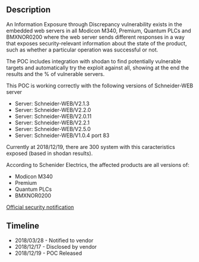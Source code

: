 ## Description

An Information Exposure through Discrepancy vulnerability exists in the embedded web servers in all Modicon M340, Premium, Quantum PLCs and BMXNOR0200 where the web server sends different responses in a way that exposes security-relevant information about the state of the product, such as whether a particular operation was successful or not. 

The POC includes integration with shodan to find potentially vulnerable targets and automatically try the exploit against all, showing at the end the results and the % of vulnerable servers.

This POC is working correctly with the following versions of Schneider-WEB server

- Server: Schneider-WEB/V2.1.3
- Server: Schneider-WEB/V2.2.0
- Server: Schneider-WEB/V2.0.11
- Server: Schneider-WEB/V2.2.1
- Server: Schneider-WEB/V2.5.0
- Server: Schneider-WEB/V1.0.4 port 83

Currently at 2018/12/19, there are 300 system with this caracteristics exposed (based in shodan results).

According to Schenider Electrics, the affected products are all versions of:
- Modicon M340
- Premium 
- Quantum PLCs
- BMXNOR0200

[Official security notification](https://www.schneider-electric.com/en/download/document/SEVD-2018-327-01/)

## Timeline

- 2018/03/28 - Notified to vendor
- 2018/12/17 - Disclosed by vendor
- 2018/12/19 - POC Released
